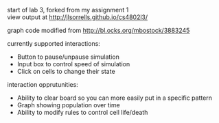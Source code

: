 start of lab 3, forked from my assignment 1  
view output at http://jlsorrells.github.io/cs4802l3/  

graph code modified from http://bl.ocks.org/mbostock/3883245 

currently supported interactions:
 - Button to pause/unpause simulation
 - Input box to control speed of simulation
 - Click on cells to change their state

interaction opprutunities:
 - Ability to clear board so you can more easily put in a specific pattern
 - Graph showing population over time
 - Ability to modify rules to control cell life/death